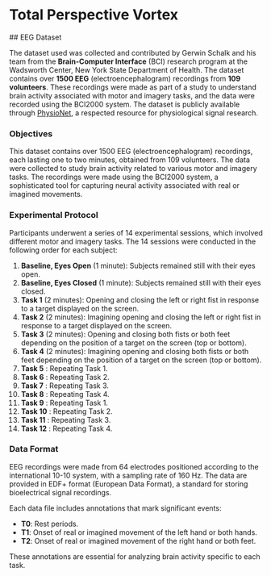 # Total Perspective Vortex

## EEG Dataset

The dataset used was collected and contributed by Gerwin Schalk and his team from the **Brain-Computer Interface** (BCI) research program at the Wadsworth Center, New York State Department of Health.
The dataset contains over **1500 EEG** (electroencephalogram) recordings from **109 volunteers**.
These recordings were made as part of a study to understand brain activity associated with motor and imagery tasks, and the data were recorded using the BCI2000 system.
The dataset is publicly available through [PhysioNet](https://physionet.org/content/eegmmidb/1.0.0/S001/#files-panel), a respected resource for physiological signal research.

### Objectives

This dataset contains over 1500 EEG (electroencephalogram) recordings, each lasting one to two minutes, obtained from 109 volunteers. The data were collected to study brain activity related to various motor and imagery tasks. The recordings were made using the BCI2000 system, a sophisticated tool for capturing neural activity associated with real or imagined movements.

### Experimental Protocol

Participants underwent a series of 14 experimental sessions, which involved different motor and imagery tasks. The 14 sessions were conducted in the following order for each subject:

1. **Baseline, Eyes Open** (1 minute): Subjects remained still with their eyes open.
2. **Baseline, Eyes Closed** (1 minute): Subjects remained still with their eyes closed.
3. **Task 1** (2 minutes): Opening and closing the left or right fist in response to a target displayed on the screen.
4. **Task 2** (2 minutes): Imagining opening and closing the left or right fist in response to a target displayed on the screen.
5. **Task 3** (2 minutes): Opening and closing both fists or both feet depending on the position of a target on the screen (top or bottom).
6. **Task 4** (2 minutes): Imagining opening and closing both fists or both feet depending on the position of a target on the screen (top or bottom).
7. **Task 5** : Repeating Task 1.
8. **Task 6** : Repeating Task 2.
9. **Task 7** : Repeating Task 3.
10. **Task 8** : Repeating Task 4.
11. **Task 9** : Repeating Task 1.
12. **Task 10** : Repeating Task 2.
13. **Task 11** : Repeating Task 3.
14. **Task 12** : Repeating Task 4.

### Data Format

EEG recordings were made from 64 electrodes positioned according to the international 10-10 system, with a sampling rate of 160 Hz. The data are provided in EDF+ format (European Data Format), a standard for storing bioelectrical signal recordings.

Each data file includes annotations that mark significant events:
- **T0**: Rest periods.
- **T1**: Onset of real or imagined movement of the left hand or both hands.
- **T2**: Onset of real or imagined movement of the right hand or both feet.

These annotations are essential for analyzing brain activity specific to each task.
